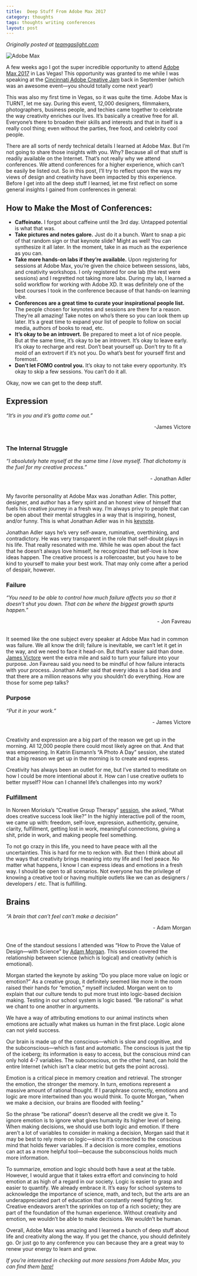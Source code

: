```yaml
---
title:  Deep Stuff From Adobe Max 2017
category: thoughts
tags: thoughts writing conferences
layout: post
---
```

_Originally posted at [teamgaslight.com](https://teamgaslight.com/blog/deep-stuff-from-adobe-max-2017)_


![Adobe Max](https://baileycmiller.github.io/blog/assets/max.jpg)

A few weeks ago I got the super incredible opportunity to attend [Adobe Max 2017](https://max.adobe.com/) in Las Vegas! This opportunity was granted to me while I was speaking at the [Cincinnati Adobe Creative Jam](https://www.behance.net/gallery/56530943/Cincinnati-Creative-Jam) back in September (which was an awesome event—you should totally come next year!)

This was also my first time in Vegas, so it was quite the time. Adobe Max is TURNT, let me say. During this event, 12,000 designers, filmmakers, photographers, business people, and techies came together to celebrate the way creativity enriches our lives. It’s basically a creative free for all. Everyone’s there to broaden their skills and interests and that in itself is a really cool thing; even without the parties, free food, and celebrity cool people.

There are all sorts of nerdy technical details I learned at Adobe Max. But I’m not going to share those insights with you. Why? Because all of that stuff is readily available on the Internet. That’s not really why we attend conferences. We attend conferences for a higher experience, which can’t be easily be listed out. So in this post, I’ll try to reflect upon the ways my views of design and creativity have been impacted by this experience. Before I get into all the deep stuff I learned, let me first reflect on some general insights I gained from conferences in general:

## How to Make the Most of Conferences:


- **Caffeinate.** I forgot about caffeine until the 3rd day. Untapped potential is what that was.
-  **Take pictures and notes galore.** Just do it a bunch. Want to snap a pic of that random sign or that keynote slide? Might as well! You can synthesize it all later. In the moment, take in as much as the experience as you can.
- **Take more hands-on labs if they’re available.** Upon registering for sessions at Adobe Max, you’re given the choice between sessions, labs, and creativity workshops. I only registered for one lab (the rest were sessions) and I regretted not taking more labs. During my lab, I learned a solid workflow for working with Adobe XD. It was definitely one of the best courses I took in the conference because of that hands-on learning vibe.
- **Conferences are a great time to curate your inspirational people list.** The people chosen for keynotes and sessions are there for a reason. They’re all amazing! Take notes on who’s there so you can look them up later. It’s a great time to expand your list of people to follow on social media, authors of books to read, etc.
- **It’s okay to be an introvert.** Be prepared to meet a lot of nice people. But at the same time, it’s okay to be an introvert. It’s okay to leave early. It’s okay to recharge and rest. Don’t beat yourself up. Don’t try to fit a mold of an extrovert if it’s not you. Do what’s best for yourself first and foremost.
- **Don’t let FOMO control you.** It’s okay to not take every opportunity. It’s okay to skip a few sessions. You can’t do it all.


Okay, now we can get to the deep stuff.

## Expression

_“It’s in you and it’s gotta come out.”_

<div style="text-align: right">-James Victore</div>
<br/>


### The Internal Struggle

_“I absolutely hate myself at the same time I love myself. That dichotomy is the fuel for my creative process.”_
<div style="text-align: right">- Jonathan Adler</div>
<br/>

My favorite personality at Adobe Max was Jonathan Adler. This potter, designer, and author has a fiery spirit and an honest view of himself that fuels his creative journey in a fresh way. I’m always privy to people that can be open about their mental struggles in a way that is inspiring, honest, and/or funny. This is what Jonathan Adler was in his [keynote](https://max.adobe.com/sessions/max-online/#20423).

Jonathan Adler says he’s very self-aware, ruminative, overthinking, and contradictory. He was very transparent in the role that self-doubt plays in his life. That really resonated with me. While he was open about the fact that he doesn’t always love himself, he recognized that self-love is how ideas happen. The creative process is a rollercoaster, but you have to be kind to yourself to make your best work. That may only come after a period of despair, however.


### Failure

_“You need to be able to control how much failure affects you so that it doesn’t shut you down. That can be where the biggest growth spurts happen.”_
<div style="text-align: right">- Jon Favreau</div>
<br/>

It seemed like the one subject every speaker at Adobe Max had in common was failure. We all know the drill; failure is inevitable, we can’t let it get in the way, and we need to face it head-on. But that’s easier said than done. [James Victore](https://max.adobe.com/sessions/max-online/#19937) went the extra mile and said to turn your failure into your purpose. Jon Favreau said you need to be mindful of how failure interacts with your process. Jonathan Adler said that every idea is a bad idea and that there are a million reasons why you shouldn’t do everything. How are those for some pep talks?


### Purpose

_“Put it in your work.”_
<div style="text-align: right">- James Victore</div>
<br/>

Creativity and expression are a big part of the reason we get up in the morning. All 12,000 people there could most likely agree on that. And that was empowering. In Katrin Eismann’s “A Photo A Day” session, she stated that a big reason we get up in the morning is to create and express.

Creativity has always been an outlet for me, but I’ve started to meditate on how I could be more intentional about it. How can I use creative outlets to better myself? How can I channel life’s challenges into my work?


### Fulfillment

In Noreen Morioka’s “Creative Group Therapy” [session](https://max.adobe.com/sessions/max-online/#19972), she asked, “What does creative success look like?” In the highly interactive poll of the room, we came up with: freedom, self-love, expression, authenticity, genuine, clarity, fulfillment, getting lost in work, meaningful connections, giving a shit, pride in work, and making people feel something.

To not go crazy in this life, you need to have peace with all the uncertainties. This is hard for me to reckon with. But then I think about all the ways that creativity brings meaning into my life and I feel peace. No matter what happens, I know I can express ideas and emotions in a fresh way. I should be open to all scenarios. Not everyone has the privilege of knowing a creative tool or having multiple outlets like we can as designers / developers / etc. That is fulfilling.

## Brains
_“A brain that can’t feel can’t make a decision”_
<div style="text-align: right">- Adam Morgan</div>
<br/>

One of the standout sessions I attended was “How to Prove the Value of Design—with Science” by [Adam Morgan](https://max.adobe.com/sessions/max-online/#20025). This session covered the relationship between science (which is logical) and creativity (which is emotional).

Morgan started the keynote by asking “Do you place more value on logic or emotion?” As a creative group, it definitely seemed like more in the room raised their hands for “emotion,” myself included. Morgan went on to explain that our culture tends to put more trust into logic-based decision making. Testing in our school system is logic based. “Be rational” is what we chant to one another in arguments.

We have a way of attributing emotions to our animal instincts when emotions are actually what makes us human in the first place. Logic alone can not yield success.

Our brain is made up of the conscious—which is slow and cognitive, and the subconscious—which is fast and automatic. The conscious is just the tip of the iceberg; its information is easy to access, but the conscious mind can only hold 4-7 variables. The subconscious, on the other hand, can hold the entire Internet (which isn’t a clear metric but gets the point across).

Emotion is a critical piece in memory creation and retrieval. The stronger the emotion, the stronger the memory. In turn, emotions represent a massive amount of rational thought. If I paraphrase correctly, emotions and logic are more intertwined than you would think. To quote Morgan, “when we make a decision, our brains are flooded with feeling.”

So the phrase “be rational” doesn’t deserve all the credit we give it. To ignore emotion is to ignore what gives humanity its higher level of being. When making decisions, we should use both logic and emotion. If there aren’t a lot of variables to consider in making a decision, Morgan said that it may be best to rely more on logic—since it’s connected to the conscious mind that holds fewer variables. If a decision is more complex, emotions can act as a more helpful tool—because the subconscious holds much more information.

To summarize, emotion and logic should both have a seat at the table. However, I would argue that it takes extra effort and convincing to hold emotion at as high of a regard in our society. Logic is easier to grasp and easier to quantify. We already embrace it. It’s easy for school systems to acknowledge the importance of science, math, and tech, but the arts are an underappreciated part of education that constantly need fighting for. Creative endeavors aren’t the sprinkles on top of a rich society; they are part of the foundation of the human experience. Without creativity and emotion, we wouldn’t be able to make decisions. We wouldn’t be human.


Overall, Adobe Max was amazing and I learned a bunch of deep stuff about life and creativity along the way. If you get the chance, you should definitely go. Or just go to any conference you can because they are a great way to renew your energy to learn and grow.


*If you’re interested in checking out more sessions from Adobe Max, you can find them [here!](https://max.adobe.com/sessions/max-online/)*
